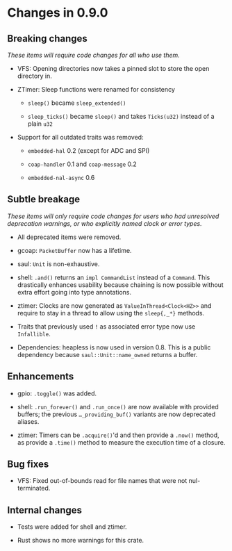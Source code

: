 # Changes in 0.9.0

## Breaking changes

*These items will require code changes for all who use them.*

* VFS: Opening directories now takes a pinned slot to store the open directory in.

* ZTimer: Sleep functions were renamed for consistency

  * `sleep()` became `sleep_extended()`

  * `sleep_ticks()` became `sleep()` and takes `Ticks(u32)` instead of a plain `u32`

* Support for all outdated traits was removed:

  * `embedded-hal` 0.2 (except for ADC and SPI)
  
  * `coap-handler` 0.1 and `coap-message` 0.2

  * `embedded-nal-async` 0.6

## Subtle breakage

*These items will only require code changes for users who had unresolved deprecation warnings,
or who explicitly named clock or error types.*

* All deprecated items were removed.

* gcoap: `PacketBuffer` now has a lifetime.

* saul: `Unit` is non-exhaustive.

* shell: `.and()` returns an `impl CommandList` instead of a `Command`.
  This drastically enhances usability because chaining is now possible without extra effort going into type annotations.

* ztimer: Clocks are now generated as `ValueInThread<Clock<HZ>>`
  and require to stay in a thread to allow using the `sleep{,_*}` methods.

* Traits that previously used `!` as associated error type
  now use `Infallible`.

* Dependencies: heapless is now used in version 0.8.
  This is a public dependency because `saul::Unit::name_owned` returns a buffer.

## Enhancements

* gpio: `.toggle()` was added.

* shell: `.run_forever()` and `.run_once()` are now available with provided buffers;
  the previous `…_providing_buf()` variants are now deprecated aliases.

* ztimer: Timers can be `.acquire()`'d and then provide a `.now()` method,
  as provide a `.time()` method to measure the execution time of a closure.

## Bug fixes

* VFS: Fixed out-of-bounds read for file names that were not nul-terminated.

## Internal changes

* Tests were added for shell and ztimer.

* Rust shows no more warnings for this crate.
